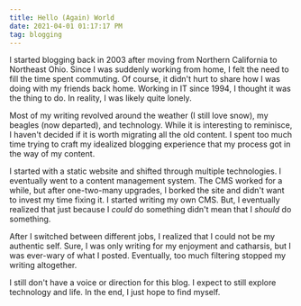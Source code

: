 ```yaml
---
title: Hello (Again) World
date: 2021-04-01 01:17:17 PM
tag: blogging
---
```


I started blogging back in 2003 after moving from Northern California to Northeast Ohio.  Since I was suddenly working from home, I felt the need to fill the time spent commuting.  Of course, it didn't hurt to share how I was doing with my friends back home.  Working in IT since 1994, I thought it was the thing to do.  In reality, I was likely quite lonely.

Most of my writing revolved around the weather (I still love snow), my beagles (now departed), and technology.  While it is interesting to reminisce, I haven't decided if it is worth migrating all the old content.  I spent too much time trying to craft my idealized blogging experience that my process got in the way of my content.

I started with a static website and shifted through multiple technologies.  I eventually went to a content management system. The CMS worked for a while, but after one-two-many upgrades, I borked the site and didn't want to invest my time fixing it.  I started writing my own CMS.  But, I eventually realized that just because I *could* do something didn't mean that I *should* do something.

After I switched between different jobs, I realized that I could not be my authentic self.  Sure, I was only writing for my enjoyment and catharsis, but I was ever-wary of what I posted.   Eventually, too much filtering stopped my writing altogether.

I still don't have a voice or direction for this blog.  I expect to still explore technology and life.   In the end, I just hope to find myself.
